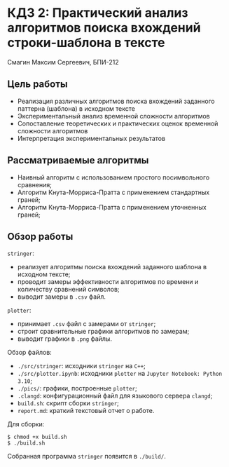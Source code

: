 # КДЗ 2: Практический анализ алгоритмов поиска вхождений строки-шаблона в тексте

Смагин Максим Сергеевич, БПИ-212

## Цель работы
- Реализация различных алгоритмов поиска вхождений заданного паттерна (шаблона) в исходном тексте
- Экспериментальный анализ временной сложности алгоритмов
- Сопоставление теоретических и практических оценок временной сложности алгоритмов
- Интерпретация экспериментальных результатов

## Рассматриваемые алгоритмы
- Наивный алгоритм с использованием простого посимвольного сравнения;
- Алгоритм Кнута-Морриса-Пратта с применением стандартных граней;
- Алгоритм Кнута-Морриса-Пратта с применением уточненных граней;

## Обзор работы

`stringer`:
- реализует алгоритмы поиска вхождений заданного шаблона в исходном тексте;
- проводит замеры эффективности алгоритмов по времени и количеству сравнений символов;
- выводит замеры в `.csv` файл.

`plotter`:
- принимает `.csv` файл с замерами от `stringer`;
- строит сравнительные графики алгоритмов по замерам;
- выводит графики в `.png` файлы.

Обзор файлов:
- `./src/stringer`: исходники `stringer` на `C++`;
- `./src/plotter.ipynb`: исходники `plotter` на `Jupyter Notebook: Python 3.10`;
- `./pics/`: графики, построенные `plotter`;
- `.clangd`: конфигурационный файл для языкового сервера `clangd`;
- `build.sh`: скрипт сборки `stringer`;
- `report.md`: краткий текстовый отчет о работе.

Для сборки:

    $ chmod +x build.sh
    $ ./build.sh

Собранная программа `stringer` появится в `./build/`.
